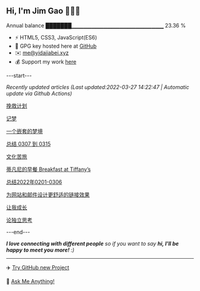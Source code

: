 
<h2>Hi, I'm Jim Gao 👋👨‍💻</h2>

Annual balance    ███████▁▁▁▁▁▁▁▁▁▁▁▁▁▁▁▁▁▁▁▁▁▁▁   23.36 %

- ⚡ HTML5, CSS3, JavaScript(ES6)
- 🔑 GPG key hosted here at [GitHub](https://github.com/tianheg.gpg)
- ✉️ [me@yidajiabei.xyz](mailto:me@yidajiabei.xyz)
- 💰 Support my work [here](https://github.com/tianheg/sponsor)

---start---

*Recently updated articles (Last updated:2022-03-27 14:22:47 | Automatic update via Github Actions)*

[挽救计划](https://www.yidajiabei.xyz/posts/project-hail-mary/)

[记梦](https://www.yidajiabei.xyz/posts/dream-20220323/)

[一个嵌套的梦境](https://www.yidajiabei.xyz/posts/nested-dreamland/)

[总结 0307 到 0315](https://www.yidajiabei.xyz/posts/review-2022-0307-0315/)

[文化苦旅](https://www.yidajiabei.xyz/posts/yuqiuyu-cultural-travails/)

[蒂凡尼的早餐 Breakfast at Tiffany’s](https://www.yidajiabei.xyz/posts/breakfast-at-tiffanys/)

[总结2022年0201-0306](https://www.yidajiabei.xyz/posts/review-2022-0201-0306/)

[为网站和邮件设计更舒适的链接效果](https://www.yidajiabei.xyz/posts/designing-better-links-websites-emails-guideline/)

[让我成长](https://www.yidajiabei.xyz/posts/make-me-grow/)

[论独立思考](https://www.yidajiabei.xyz/posts/talk-about-thinking/)

---end---

<em><b>I love connecting with different people</b> so if you want to say <b>hi, I'll be happy to meet you more!</b> :)</em>

---

✈️ [Try GitHub new Project](https://github.com/users/tianheg/projects/2)

💬 [Ask Me Anything!](https://github.com/tianheg/tianheg/discussions)
